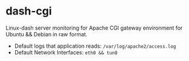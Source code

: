 dash-cgi
========

Linux-dash server monitoring for Apache CGI gateway environment for Ubuntu && Debian in raw format.

- Default logs that application reads: `/var/log/apache2/access.log`
- Default Network Interfaces: `eth0 && tun0`




